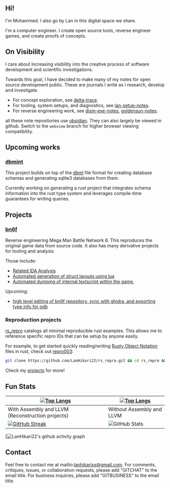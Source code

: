 ## Hi!

I'm Mohammed. I also go by Lan in this digital space we share.

I'm a computer engineer. I create open source tools, reverse engineer games, and create proofs of concepts. 

## On Visibility

I care about increasing visibility into the creative process of software development and scientific investigations.

Towards this goal, I have decided to make many of my notes for open source development public. These are journals I write as I research, develop and investigate. 

- For concept exploration, see [delta-trace](<https://github.com/delta-domain-rnd/delta-trace>).
- For tooling, system setups, and diagnostics, see [lan-setup-notes](<https://github.com/LanHikari22/lan-setup-notes>).
- For reverse engineering work, see [dism-exe-notes](<https://github.com/dism-exe/dism-exe-notes/tree/main/lan>), [goldensun-notes](<https://github.com/FutureFractal/goldensun-notes/tree/main/lan>).

all these note repositories use [obsidian](<https://obsidian.md/>). They can also largely be viewed in github. Switch to the `webview` branch for higher browser viewing compatibility.

## Upcoming works

### [dbmint](<https://github.com/LanHikari22/dbmint>)

This project builds on top of the [dbml](<https://dbml.dbdiagram.io/home/>) file format for creating database schemas and generating sqlite3 databases from them. 

Currently working on generating a rust project that integrates schema information into the rust type system and leverages compile-time guarantees for writing queries.

## Projects

### [bn6f](<https://github.com/dism-exe/bn6f>)

Reverse engineering Mega Man Battle Network 6. This reproduces the original game data from source code. It also has many derivative projects for tooling and analysis

Those include:
- [Related IDA Analysis](<https://github.com/LanHikari22/GBA-IDA-Pseudo-Terminal>) 
- [Automated generation of struct layouts using lua](<https://github.com/LanHikari22/GBA_Memory-Access-Scanner>)
- [Automated dumping of internal textscript within the game](<https://github.com/LanHikari22/bn_textscript_dumper>),

Upcoming:
- [high level editing of bn6f repository, sync with ghidra, and exporting type info for gdb](<https://github.com/LanHikari22/bn_repo_editor>)

### Reproduction projects

[rs_repro](<https://github.com/LanHikari22/rs_repro>) catalogs all minimal reproducible rust examples. This allows me to reference specific repro IDs that can be setup by anyone easily. 

For example, to get started quickly reading/writing [Rusty Object Notation](<https://github.com/ron-rs/ron>) files in rust, check out [repro003](<https://github.com/LanHikari22/rs_repro/blob/main/src/repro_tracked/repro003_ron_read_write.rs>): 

```sh
git clone https://github.com/LanHikari22/rs_repro.git && cd rs_repro && cargo run --features "repro003"
```

Check my [projects](https://github.com/delta-domain-rnd/delta-trace/blob/webview/lan/portfolio/Projects.md) for more!

## Fun Stats

| [![Top Langs](https://github-readme-stats.vercel.app/api/top-langs/?username=LanHikari22)](https://github.com/LanHikari22) | [![Top Langs](https://github-readme-stats.vercel.app/api/top-langs/?username=LanHikari22&hide=Assembly,LLVM)](https://github.com/LanHikari22)<br>                                               |
| -------------------------------------------------------------------------------------------------------------------------- | ----------------------------------------------------------------------------------------------------------------------------------------------------------------------------------------------- |
| With Assembly and LLVM (Reconstruction projects)                                                                           | Without Assembly and LLVM                                                                                                                                                                       |
| [![GitHub Streak](https://streak-stats.demolab.com?user=LanHikari22&border_radius=6)](https://github.com/LanHikari22)      | ![GitHub Stats](https://github-readme-stats.vercel.app/api?username=LanHikari22&show_icons=true&include_all_commits=true&count_private=true&theme=tokyonight&hide_border=true&rank_icon=github) |

[![LanHikari22's github activity graph](https://github-readme-activity-graph.vercel.app/graph?username=LanHikari22&theme=tokyo-night&hide_border=true)

## Contact

Feel free to contact me at mailto:lanhikarixx@gmail.com. For comments, critiques, issues, or collaboration requests, please add "GITCHAT" to the email title. For business inquiries, please add "GITBUSINESS" to the email title.


